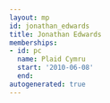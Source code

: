 ```yaml
---
layout: mp
id: jonathan_edwards
title: Jonathan Edwards
memberships:
- id: pc
  name: Plaid Cymru
  start: '2010-06-08'
  end: 
autogenerated: true
---
```

